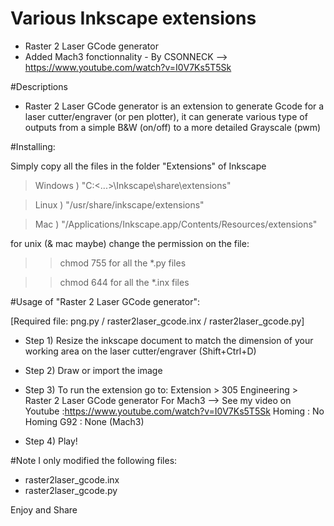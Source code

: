 # Various Inkscape extensions

 - Raster 2 Laser GCode generator
 - Added Mach3 fonctionnality - By CSONNECK --> https://www.youtube.com/watch?v=I0V7Ks5T5Sk
 
#Descriptions
- Raster 2 Laser GCode generator is an extension to generate Gcode for a laser cutter/engraver (or pen plotter), it can generate various type of outputs from a simple B&W (on/off) to a more detailed Grayscale (pwm)

#Installing:

Simply copy all the files in the folder "Extensions" of Inkscape

>Windows ) "C:\<...>\Inkscape\share\extensions"

>Linux ) "/usr/share/inkscape/extensions"

>Mac ) "/Applications/Inkscape.app/Contents/Resources/extensions"


for unix (& mac maybe) change the permission on the file:

>>chmod 755 for all the *.py files

>>chmod 644 for all the *.inx files



#Usage of "Raster 2 Laser GCode generator":

[Required file: png.py / raster2laser_gcode.inx / raster2laser_gcode.py]

- Step 1) Resize the inkscape document to match the dimension of your working area on the laser cutter/engraver (Shift+Ctrl+D)

- Step 2) Draw or import the image

- Step 3) To run the extension go to: Extension > 305 Engineering > Raster 2 Laser GCode generator
          For Mach3 --> See my video on Youtube :https://www.youtube.com/watch?v=I0V7Ks5T5Sk
                    Homing : No Homing
                    G92 : None (Mach3)
- Step 4) Play!




#Note
I only modified the following files:
 - raster2laser_gcode.inx
 - raster2laser_gcode.py
 
 Enjoy and Share
